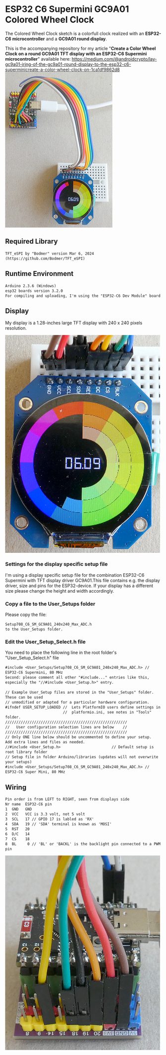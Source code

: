 # ESP32 C6 Supermini GC9A01 Colored Wheel Clock
The Colored Wheel Clock sketch is a colorfull clock realized with an **ESP32-C6 microcontroller** and a **GC9A01 round display**.

This is the accompanying repository for my article "**Create a Color Wheel Clock on a round GC9A01 TFT display with an ESP32-C6 Supermini microcontroller**" available here: 
https://medium.com/@androidcrypto/lay-gc9a01-iring-of-the-gc9a01-round-display-to-the-esp32-c6-superminicreate-a-color-wheel-clock-on-1ca1df9862d8
![Image 1](./images/esp32_c6_sm_gc9a01_colored_wheel_clock_01_500h.png)

## Required Library
````plaintext
TFT_eSPI by "Bodmer" version Mar 6, 2024 (https://github.com/Bodmer/TFT_eSPI)
````

## Runtime Environment
````plaintext
Arduino 2.3.6 (Windows)
esp32 boards version 3.2.0
For compiling and uploading, I'm using the "ESP32-C6 Dev Module" board
````

## Display
My display is a 1.28-inches large TFT display with 240 x 240 pixels resolution.

![Image 3](./images/esp32_c6_sm_gc9a01_colored_wheel_clock_02_500w.png)

### Settings for the display specific setup file
I'm using a display specific setup file for the combination ESP32-C6 Supermini with TFT display driver GC9A01.This file contains e.g. the display driver, size and pins for the ESP32-device. If your display has a different size please change the height and width accordingly.

### Copy a file to the User_Setups folder
Please copy the file:
````plaintext
Setup708_C6_SM_GC9A01_240x240_Max_ADC.h
to the User_Setups folder.
````

### Edit the User_Setup_Select.h file
You need to place the following line in the root folder's "User_Setup_Select.h" file
````plaintext
#include <User_Setups/Setup708_C6_SM_GC9A01_240x240_Max_ADC.h> // ESP32-C6 Supermini, 80 MHz
Second: please comment all other "#include..." entries like this, especially the "//#include <User_Setup.h>" entry.

// Example User_Setup files are stored in the "User_Setups" folder. These can be used
// unmodified or adapted for a particular hardware configuration.
#ifndef USER_SETUP_LOADED //  Lets PlatformIO users define settings in
                          //  platformio.ini, see notes in "Tools" folder.
///////////////////////////////////////////////////////
//   User configuration selection lines are below    //
///////////////////////////////////////////////////////
// Only ONE line below should be uncommented to define your setup.  Add extra lines and files as needed.
//#include <User_Setup.h>                       // Default setup is root library folder
// Setup file in folder Arduino/libraries (updates will not overwrite your setups)
#include <User_Setups/Setup708_C6_SM_GC9A01_240x240_Max_ADC.h> // ESP32-C6 Super Mini, 80 MHz
````

## Wiring
````plaintext
Pin order is from LEFT to RIGHT, seen from displays side
Nr name  ESP32-C6 pin
1  GND   GND 
2  VCC   VCC is 3.3 volt, not 5 volt
3  SCL   17 // GPIO 17 is labled as 'RX'
4  SDA   19 // 'SDA' terminal is known as 'MOSI' 
5  RST   20 
6  D/C   14
7  CS    18
8  BL     0 // 'BL' or 'BACKL' is the backlight pin connected to a PWM pin
````

![Image 2](./images/esp32_c6_sm_gc9a01_colored_wheel_clock_03_500w.png)
